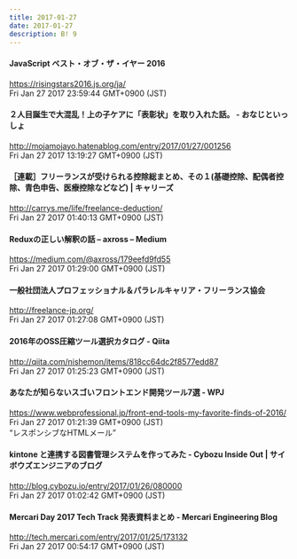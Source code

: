 ```yaml
---
title: 2017-01-27
date: 2017-01-27
description: B! 9
---
```


#### JavaScript ベスト・オブ・ザ・イヤー 2016
https://risingstars2016.js.org/ja/<br>
Fri Jan 27 2017 23:59:44 GMT+0900 (JST)<br>


#### ２人目誕生で大混乱！上の子ケアに「表彰状」を取り入れた話。 - おなじといっしょ
http://mojamojayo.hatenablog.com/entry/2017/01/27/001256<br>
Fri Jan 27 2017 13:19:27 GMT+0900 (JST)<br>


#### ［連載］フリーランスが受けられる控除総まとめ、その１(基礎控除、配偶者控除、青色申告、医療控除などなど) | キャリーズ
http://carrys.me/life/freelance-deduction/<br>
Fri Jan 27 2017 01:40:13 GMT+0900 (JST)<br>


#### Reduxの正しい解釈の話 – axross – Medium
https://medium.com/@axross/179eefd9fd55<br>
Fri Jan 27 2017 01:29:00 GMT+0900 (JST)<br>


#### 一般社団法人プロフェッショナル＆パラレルキャリア・フリーランス協会
http://freelance-jp.org/<br>
Fri Jan 27 2017 01:27:08 GMT+0900 (JST)<br>


#### 2016年のOSS圧縮ツール選択カタログ - Qiita
http://qiita.com/nishemon/items/818cc64dc2f8577edd87<br>
Fri Jan 27 2017 01:25:23 GMT+0900 (JST)<br>


#### あなたが知らないスゴいフロントエンド開発ツール7選 - WPJ
https://www.webprofessional.jp/front-end-tools-my-favorite-finds-of-2016/<br>
Fri Jan 27 2017 01:21:39 GMT+0900 (JST)<br>
“レスポンシブなHTMLメール”


#### kintone と連携する図書管理システムを作ってみた - Cybozu Inside Out | サイボウズエンジニアのブログ
http://blog.cybozu.io/entry/2017/01/26/080000<br>
Fri Jan 27 2017 01:02:42 GMT+0900 (JST)<br>


#### Mercari Day 2017 Tech Track 発表資料まとめ - Mercari Engineering Blog
http://tech.mercari.com/entry/2017/01/25/173132<br>
Fri Jan 27 2017 00:54:17 GMT+0900 (JST)<br>


